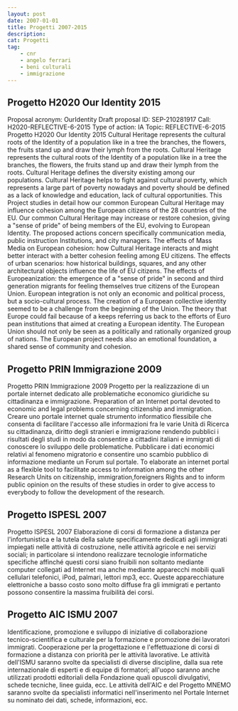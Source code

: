 ```yaml
---
layout: post
date: 2007-01-01
title: Progetti 2007-2015
description:
cat: Progetti
tag:
    - cnr
    - angelo ferrari
    - beni culturali
    - immigrazione
---
```


## Progetto H2020 Our Identity 2015
Proposal acronym: OurIdentity Draft proposal ID: SEP-210281917 Call: H2020-REFLECTIVE-6-2015 Type of action: IA Topic: REFLECTIVE-6-2015 Progetto H2020 Our Identity 2015 Cultural Heritage represents the cultural roots of the Identity of a population like in a tree the branches, the flowers, the fruits stand up and draw their lymph from the roots. Cultural Heritage represents the cultural roots of the Identity of a population like in a tree the branches, the flowers, the fruits stand up and draw their lymph from the roots. Cultural Heritage defines the diversity existing among our populations. Cultural Heritage helps to fight against cultural poverty, which represents a large part of poverty nowadays and poverty should be defined as a lack of knowledge and education, lack of cultural opportunities. This Project studies in detail how our common European Cultural Heritage may influence cohesion among the European citizens of the 28 countries of the EU. Our common Cultural Heritage may increase or restore cohesion, giving a "sense of pride" of being members of the EU, evolving to European Identity. The proposed actions concern specifically communication media, public instruction Institutions, and city managers.
The effects of Mass Media on European cohesion: how Cultural Heritage interacts and might better interact with a better cohesion feeling among EU citizens. The effects of urban scenarios: how historical buildings, squares, and any other architectural objects influence the life of EU citizens. The effects of Europeanization: the emergence of a "sense of pride" in second and third generation migrants for feeling themselves true citizens of the European Union. European integration is not only an economic and political process, but a socio-cultural process. The creation of a European collective identity seemed to be a challenge from the beginning of the Union. The theory that Europe could fail because of a keeps referring us back to the efforts of Euro pean institutions that aimed at creating a European identity. The European Union should not only be seen as a politically and rationally organized group of nations. The European project needs also an emotional foundation, a shared sense of community and cohesion.

## Progetto PRIN Immigrazione 2009
Progetto PRIN Immigrazione 2009 Progetto per la realizzazione di un portale internet dedicato alle problematiche economico giuridiche su cittadinanza e immigrazione. Preparation of an Internet portal devoted to economic and legal problems concerning citizenship and immigration. Creare uno portale internet quale strumento informatico flessibile che consenta di facilitare l'accesso alle informazioni fra le varie Unità di Ricerca su cittadinanza, diritto degli stranieri e immigrazione rendendo pubblici i risultati degli studi in modo da consentire a cittadini italiani e immigrati di conoscere lo sviluppo delle problematiche. Pubblicare i dati economici relativi al fenomeno migratorio e consentire uno scambio pubblico di informazione mediante un Forum sul portale. To elaborate an internet portal as a flexible tool to facilitate access to information among the other Research Units on citizenship, immigration,foreigners Rights and to inform public opinion on the results of these studies in order to give access to everybody to follow the development of the research.

## Progetto ISPESL 2007

Progetto ISPESL 2007 Elaborazione di corsi di formazione a distanza per l'infortunistica e la tutela della salute specificamente dedicati agli immigrati impiegati nelle attività di costruzione, nelle attività agricole e nei servizi sociali; in particolare si intendono realizzare tecnologie informatiche specifiche affinché questi corsi siano fruibili non soltanto mediante computer collegati ad Internet ma anche mediante apparecchi mobili quali cellulari telefonici, iPod, palmari, lettori mp3, ecc. Queste apparecchiature elettroniche a basso costo sono molto diffuse fra gli immigrati e pertanto possono consentire la massima fruibilità dei corsi.

## Progetto AIC ISMU 2007

 Identificazione, promozione e sviluppo di iniziative di collaborazione tecnico-scientifica e culturale per la formazione e promozione dei lavoratori immigrati. Cooperazione per la progettazione e l'effettuazione di corsi di formazione a distanza con priorità per le attività lavorative. Le attività dell'ISMU saranno svolte da specialisti di diverse discipline, dalla sua rete internazionale di esperti e di equipe di formatori; all'uopo saranno anche utilizzati prodotti editoriali della Fondazione quali opuscoli divulgativi, schede tecniche, linee guida, ecc. Le attività dell'AIC e del Progetto MNEMO saranno svolte da specialisti informatici nell'inserimento nel Portale Internet su nominato dei dati, schede, informazioni, ecc.
